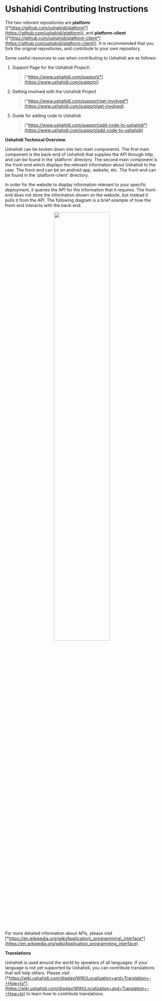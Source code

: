 # Ushahidi Contributing Instructions #

The two relevant repositories are **platform** ([*https://github.com/ushahidi/platform*](https://github.com/ushahidi/platform)), and **platform-client** ([*https://github.com/ushahidi/platform-client*](https://github.com/ushahidi/platform-client)). It is recommended that you fork the original repositories, and contribute to your own repository.

Some useful resources to use when contributing to Ushahidi are as follows:

1.  Support Page for the Ushahidi Project\
    > [*https://www.ushahidi.com/support/*](https://www.ushahidi.com/support/)

2.  Getting involved with the Ushahidi Project
	> [*https://www.ushahidi.com/support/get-involved*](https://www.ushahidi.com/support/get-involved)

3.  Guide for adding code to Ushahidi
    > [*https://www.ushahidi.com/support/add-code-to-ushahidi*](https://www.ushahidi.com/support/add-code-to-ushahidi)

**Ushahidi Technical Overview**

Ushahidi can be broken down into two main components. The first main component is the back-end of Ushahidi that supplies the API through *http*, and can be found in the ‘platform’ directory. The second main component is the front-end which displays the relevant information about Ushahidi to the user. The front-end can be an android app, website, etc.
The front-end can be found in the ‘platform-client’ directory.

In order for the website to display information relevant to your specific deployment, it queries the API for the information that it requires. The front-end does not store the information shown on the website, but instead it pulls it from the API. The following diagram is a brief example of how the front-end interacts with the back-end.

<p align="center">
  <img src="https://github.com/cmacdonell/UshahidiVM/blob/master/images/development/01.png" width=60% height=60%/>
</p>

For more detailed information about APIs, please visit
[*https://en.wikipedia.org/wiki/Application\_programming\_interface*](https://en.wikipedia.org/wiki/Application_programming_interface)

**Translations**

Ushahidi is used around the world by speakers of all languages. If your
language is not yet supported by Ushahidi, you can contribute
translations that will help others. Please visit
[*https://wiki.ushahidi.com/display/WIKI/Localization+and+Translation+-+How+to*](https://wiki.ushahidi.com/display/WIKI/Localization+and+Translation+-+How+to)
to learn how to contribute translations.
